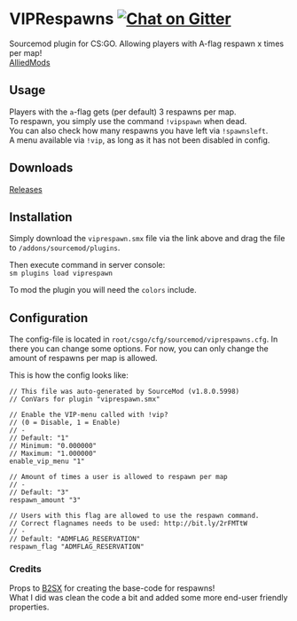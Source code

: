 # VIPRespawns [![Chat on Gitter](https://badges.gitter.im/gitterHQ/gitter.png)](https://gitter.im/VIPRespawns/Lobby)
Sourcemod plugin for CS:GO. Allowing players with A-flag respawn x times per map!  
[AlliedMods](https://forums.alliedmods.net/showthread.php?p=2523408#post2523408)

## Usage
Players with the `a`-flag gets (per default) 3 respawns per map.  
To respawn, you simply use the command `!vipspawn` when dead.  
You can also check how many respawns you have left via `!spawnsleft`.  
A menu available via `!vip`, as long as it has not been disabled in config.

## Downloads
[Releases](https://github.com/condolent/VIPRespawns/releases)

## Installation
Simply download the `viprespawn.smx` file via the link above and drag the file to `/addons/sourcemod/plugins`.

Then execute command in server console:  
`sm plugins load viprespawn`

To mod the plugin you will need the `colors` include.

## Configuration
The config-file is located in `root/csgo/cfg/sourcemod/viprespawns.cfg`. In there you can change some options. For now, you can only change the amount of respawns per map is allowed.

This is how the config looks like:
```
// This file was auto-generated by SourceMod (v1.8.0.5998)
// ConVars for plugin "viprespawn.smx"

// Enable the VIP-menu called with !vip?
// (0 = Disable, 1 = Enable)
// -
// Default: "1"
// Minimum: "0.000000"
// Maximum: "1.000000"
enable_vip_menu "1"

// Amount of times a user is allowed to respawn per map
// -
// Default: "3"
respawn_amount "3"

// Users with this flag are allowed to use the respawn command.
// Correct flagnames needs to be used: http://bit.ly/2rFMTtW
// -
// Default: "ADMFLAG_RESERVATION"
respawn_flag "ADMFLAG_RESERVATION"
```


### Credits
Props to [B2SX](https://forums.alliedmods.net/member.php?u=265974) for creating the base-code for respawns!  
What I did was clean the code a bit and added some more end-user friendly properties.
